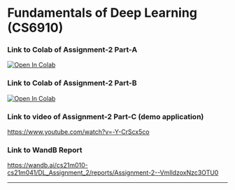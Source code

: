 # Fundamentals of Deep Learning (CS6910)

### Link to Colab of Assignment-2 Part-A
[![Open In Colab](https://colab.research.google.com/assets/colab-badge.svg)](https://colab.research.google.com/github/ashwanth10/Deep_Learning/blob/master/cs6910_assignment2/partA/assignment_2_partA.ipynb)


### Link to Colab of Assignment-2 Part-B
[![Open In Colab](https://colab.research.google.com/assets/colab-badge.svg)](https://colab.research.google.com/github/ashwanth10/Deep_Learning/blob/master/cs6910_assignment2/partB/assignment_2_part_b.ipynb)


### Link to video of Assignment-2 Part-C (demo application)
https://www.youtube.com/watch?v=-Y-CrScx5co

### Link to WandB Report
https://wandb.ai/cs21m010-cs21m041/DL_Assignment_2/reports/Assignment-2--VmlldzoxNzc3OTU0

----------------------------------------------------
